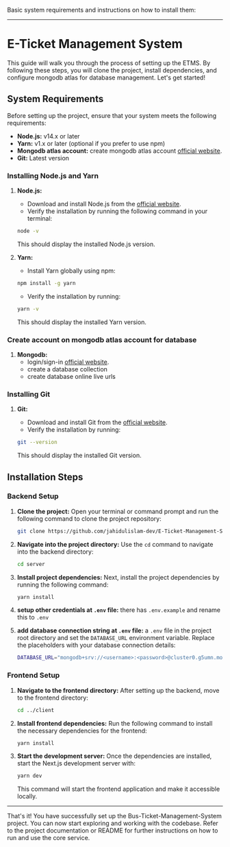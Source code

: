 Basic system requirements and instructions on how to install them:

---

# E-Ticket Management System

This guide will walk you through the process of setting up the ETMS. By following these steps, you will clone the project, install dependencies, and configure mongodb atlas for database management. Let's get started!

## System Requirements

Before setting up the project, ensure that your system meets the following requirements:

- **Node.js:** v14.x or later
- **Yarn:** v1.x or later (optional if you prefer to use npm)
- **Mongodb atlas account:** create mongodb atlas account [official website](https://account.mongodb.com/account/login).
- **Git:** Latest version

### Installing Node.js and Yarn

1. **Node.js:**
    - Download and install Node.js from the [official website](https://nodejs.org/).
    - Verify the installation by running the following command in your terminal:

    ```bash
    node -v
    ```

    This should display the installed Node.js version.

2. **Yarn:**
    - Install Yarn globally using npm:

    ```bash
    npm install -g yarn
    ```

    - Verify the installation by running:

    ```bash
    yarn -v
    ```

    This should display the installed Yarn version.

### Create account on mongodb atlas account for database

1. **Mongodb:**
    - login/sign-in [official website](https://account.mongodb.com/account/login/).
    - create a database collection
    - create database online live urls

### Installing Git

1. **Git:**
    - Download and install Git from the [official website](https://git-scm.com/downloads).
    - Verify the installation by running:

    ```bash
    git --version
    ```

    This should display the installed Git version.

## Installation Steps

### Backend Setup

1. **Clone the project:** Open your terminal or command prompt and run the following command to clone the project repository:

    ```bash
    git clone https://github.com/jahidulislam-dev/E-Ticket-Management-System E-Ticket-Management-System
    ```

2. **Navigate into the project directory:** Use the `cd` command to navigate into the backend directory:

    ```bash
    cd server
    ```

3. **Install project dependencies:** Next, install the project dependencies by running the following command:

    ```bash
    yarn install
    ```

4. **setup other credentials at `.env` file:** there has `.env.example` and rename this to `.env`


5. **add database connection string at `.env` file:** a `.env` file in the project root directory and set the `DATABASE_URL` environment variable. Replace the placeholders with your database connection details:

    ```bash
    DATABASE_URL="mongodb+srv://<username>:<password>@cluster0.g5umn.mongodb.net/travel_mangement_jahid"
    ```


### Frontend Setup

1. **Navigate to the frontend directory:** After setting up the backend, move to the frontend directory:

    ```bash
    cd ../client
    ```

2. **Install frontend dependencies:** Run the following command to install the necessary dependencies for the frontend:

    ```bash
    yarn install
    ```

3. **Start the development server:** Once the dependencies are installed, start the Next.js development server with:

    ```bash
    yarn dev
    ```

    This command will start the frontend application and make it accessible locally.

---

That's it! You have successfully set up the Bus-Ticket-Management-System project. You can now start exploring and working with the codebase. Refer to the project documentation or README for further instructions on how to run and use the core service.
